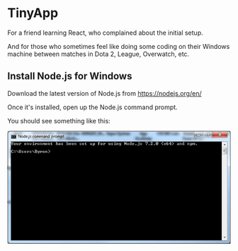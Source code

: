 # TinyApp
For a friend learning React, who complained about the initial setup.

And for those who sometimes feel like doing some coding on their Windows machine
between matches in Dota 2, League, Overwatch, etc.

## Install Node.js for Windows
Download the latest version of Node.js from https://nodejs.org/en/

Once it's installed, open up the Node.js command prompt.

You should see something like this:

![alt text](images/node_command_prompt.png)
